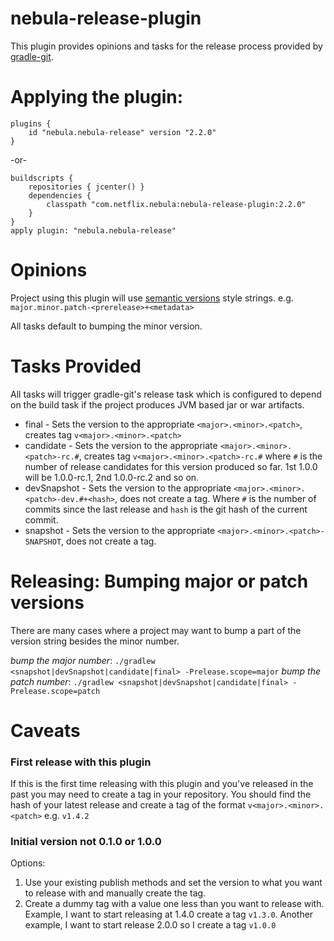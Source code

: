 nebula-release-plugin
=====================

This plugin provides opinions and tasks for the release process provided by [gradle-git](https://github.com/ajoberstar/gradle-git).

# Applying the plugin:

    plugins {
        id "nebula.nebula-release" version "2.2.0"
    }

-or-

    buildscripts {
        repositories { jcenter() }
        dependencies {
            classpath "com.netflix.nebula:nebula-release-plugin:2.2.0"
        }
    }
    apply plugin: "nebula.nebula-release"

# Opinions

Project using this plugin will use [semantic versions](http://semver.org/) style strings. e.g. `major.minor.patch-<prerelease>+<metadata>`

All tasks default to bumping the minor version.

# Tasks Provided

All tasks will trigger gradle-git's release task which is configured to depend on the build task if the project produces JVM based jar or war artifacts.

* final - Sets the version to the appropriate `<major>.<minor>.<patch>`, creates tag `v<major>.<minor>.<patch>`
* candidate - Sets the version to the appropriate `<major>.<minor>.<patch>-rc.#`, creates tag `v<major>.<minor>.<patch>-rc.#` where `#` is the number of release candidates for this version produced so far. 1st 1.0.0 will be 1.0.0-rc.1, 2nd 1.0.0-rc.2 and so on.
* devSnapshot - Sets the version to the appropriate `<major>.<minor>.<patch>-dev.#+<hash>`, does not create a tag. Where `#` is the number of commits since the last release and `hash` is the git hash of the current commit.
* snapshot - Sets the version to the appropriate `<major>.<minor>.<patch>-SNAPSHOT`, does not create a tag.

# Releasing: Bumping major or patch versions

There are many cases where a project may want to bump a part of the version string besides the minor number.

*bump the major number*: `./gradlew <snapshot|devSnapshot|candidate|final> -Prelease.scope=major`
*bump the patch number*: `./gradlew <snapshot|devSnapshot|candidate|final> -Prelease.scope=patch`

# Caveats

### First release with this plugin

If this is the first time releasing with this plugin and you've released in the past you may need to create a tag in your repository. You should find the hash of your latest release and create a tag of the format `v<major>.<minor>.<patch>` e.g. `v1.4.2`

### Initial version not 0.1.0 or 1.0.0

Options:

1. Use your existing publish methods and set the version to what you want to release with and manually create the tag.
2. Create a dummy tag with a value one less than you want to release with. Example, I want to start releasing at 1.4.0 create a tag `v1.3.0`. Another example, I want to start release 2.0.0 so I create a tag `v1.0.0`

